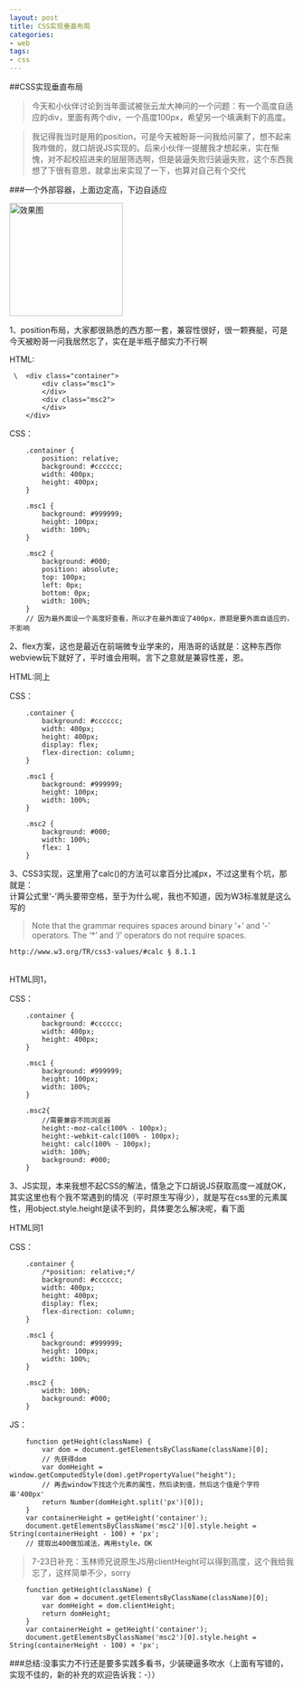 ```yaml
---
layout: post
title: CSS实现垂直布局
categories:
- web
tags:
- css
---
```


##CSS实现垂直布局

> 今天和小伙伴讨论到当年面试被张云龙大神问的一个问题：有一个高度自适应的div，里面有两个div，一个高度100px，希望另一个填满剩下的高度。

> 我记得我当时是用的position，可是今天被盼哥一问我给问蒙了，想不起来我咋做的，就口胡说JS实现的。后来小伙伴一提醒我才想起来，实在惭愧，对不起校招进来的层层筛选啊，但是装逼失败归装逼失败，这个东西我想了下很有意思，就拿出来实现了一下，也算对自己有个交代

###一个外部容器，上面边定高，下边自适应

<img alt="效果图" src="http://i1.piimg.com/4851/db083f1b7d848170.jpg" width="200px;" />

1、position布局，大家都很熟悉的西方那一套，兼容性很好，很一颗赛艇，可是今天被盼哥一问我居然忘了，实在是半瓶子醋实力不行啊

HTML:

``````````````````````````````````
 \  <div class="container">
        <div class="msc1">
        </div>
        <div class="msc2">
        </div>
    </div>

``````````````````````````````````

CSS：

``````````````````````````````````
    .container {
        position: relative;
        background: #cccccc;
        width: 400px;
        height: 400px;
    }
    
    .msc1 {
        background: #999999;
        height: 100px;
        width: 100%;
    }
    
    .msc2 {
        background: #000;
        position: absolute;
        top: 100px;
        left: 0px;
        bottom: 0px;
        width: 100%;
    }
    // 因为最外面设一个高度好查看，所以才在最外面设了400px，原题是要外面自适应的，不影响

``````````````````````````````````

2、flex方案，这也是最近在前端微专业学来的，用浩哥的话就是：这种东西你webview玩下就好了，平时谁会用啊。言下之意就是兼容性差，恩。

HTML:同上

CSS：

``````````````````````````````````
    .container {
        background: #cccccc;
        width: 400px;
        height: 400px;
        display: flex;
        flex-direction: column;
    }
    
    .msc1 {
        background: #999999;
        height: 100px;
        width: 100%;
    }
    
    .msc2 {
        background: #000;
        width: 100%;
        flex: 1
    }

``````````````````````````````````

3、CSS3实现，这里用了calc()的方法可以拿百分比减px，不过这里有个坑，那就是：
<br />
计算公式里‘-’两头要带空格，至于为什么呢，我也不知道，因为W3标准就是这么写的

>Note that the grammar requires spaces around binary ‘+’ and ‘-’ operators. The ‘*’ and ‘/’ operators do not require spaces.

`http://www.w3.org/TR/css3-values/#calc § 8.1.1`

<br />
HTML同1，

CSS：

``````````````````````````````````
    .container {
        background: #cccccc;
        width: 400px;
        height: 400px;
    }
    
    .msc1 {
        background: #999999;
        height: 100px;
        width: 100%;
    }

    .msc2{
        //需要兼容不同浏览器
        height:-moz-calc(100% - 100px);
        height:-webkit-calc(100% - 100px);
        height: calc(100% - 100px);
        width: 100%;
        background: #000;
    }

``````````````````````````````````

3、JS实现，本来我想不起CSS的解法，情急之下口胡说JS获取高度一减就OK，其实这里也有个我不常遇到的情况（平时原生写得少），就是写在css里的元素属性，用object.style.height是读不到的，具体要怎么解决呢，看下面

HTML同1

CSS：

``````````````````````````````````
    .container {
        /*position: relative;*/
        background: #cccccc;
        width: 400px;
        height: 400px;
        display: flex;
        flex-direction: column;
    }
    
    .msc1 {
        background: #999999;
        height: 100px;
        width: 100%;
    }
    
    .msc2 {
        width: 100%;
        background: #000;
    }

``````````````````````````````````

JS：

``````````````````````````````````
    function getHeight(className) {
        var dom = document.getElementsByClassName(className)[0];
        // 先获得dom
        var domHeight = window.getComputedStyle(dom).getPropertyValue("height");
        // 再去window下找这个元素的属性，然后读到值，然后这个值是个字符串'400px'
        return Number(domHeight.split('px')[0]);
    }
    var containerHeight = getHeight('container');
    document.getElementsByClassName('msc2')[0].style.height = String(containerHeight - 100) + 'px';
    // 提取出400做加减法，再用style，OK

``````````````````````````````````

>7-23日补充：玉林师兄说原生JS用clientHeight可以得到高度，这个我给我忘了，这样简单不少，sorry


``````````````````````````````````
    function getHeight(className) {
        var dom = document.getElementsByClassName(className)[0];
        var domHeight = dom.clientHeight;
        return domHeight;
    }
    var containerHeight = getHeight('container');
    document.getElementsByClassName('msc2')[0].style.height = String(containerHeight - 100) + 'px';

``````````````````````````````````


###总结:没事实力不行还是要多实践多看书，少装硬逼多吹水（上面有写错的，实现不佳的，新的补充的欢迎告诉我：-））